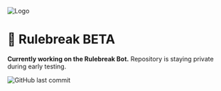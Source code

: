 ![Logo](https://media.discordapp.net/attachments/1158461712840790109/1158494822437490840/RULEBREAK.png)

# 🧪 Rulebreak BETA
**Currently working on the Rulebreak Bot.**
Repository is staying private during early testing.

![GitHub last commit](https://img.shields.io/github/last-commit/Skraog/RE-RulebreakBot?style=for-the-badge)
